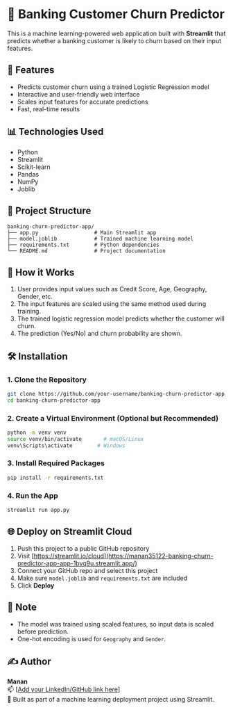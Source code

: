 # 🏦 Banking Customer Churn Predictor

This is a machine learning-powered web application built with **Streamlit** that predicts whether a banking customer is likely to churn based on their input features.

## 🚀 Features

- Predicts customer churn using a trained Logistic Regression model
- Interactive and user-friendly web interface
- Scales input features for accurate predictions
- Fast, real-time results

## 📊 Technologies Used

- Python
- Streamlit
- Scikit-learn
- Pandas
- NumPy
- Joblib

## 📁 Project Structure

```
banking-churn-predictor-app/
├── app.py                  # Main Streamlit app
├── model.joblib            # Trained machine learning model
├── requirements.txt        # Python dependencies
└── README.md               # Project documentation
```

## 🧠 How it Works

1. User provides input values such as Credit Score, Age, Geography, Gender, etc.
2. The input features are scaled using the same method used during training.
3. The trained logistic regression model predicts whether the customer will churn.
4. The prediction (Yes/No) and churn probability are shown.

## 🛠️ Installation

### 1. Clone the Repository

```bash
git clone https://github.com/your-username/banking-churn-predictor-app.git
cd banking-churn-predictor-app
```

### 2. Create a Virtual Environment (Optional but Recommended)

```bash
python -m venv venv
source venv/bin/activate       # macOS/Linux
venv\Scripts\activate        # Windows
```

### 3. Install Required Packages

```bash
pip install -r requirements.txt
```

### 4. Run the App

```bash
streamlit run app.py
```

## 🌐 Deploy on Streamlit Cloud

1. Push this project to a public GitHub repository
2. Visit [https://streamlit.io/cloud](https://manan35122-banking-churn-predictor-app-app-1bvq9u.streamlit.app/)
3. Connect your GitHub repo and select this project
4. Make sure `model.joblib` and `requirements.txt` are included
5. Click **Deploy**

## 📌 Note

- The model was trained using scaled features, so input data is scaled before prediction.
- One-hot encoding is used for `Geography` and `Gender`.

## ✍️ Author

**Manan**  
📫 [[Add your LinkedIn/GitHub link here](https://www.linkedin.com/in/abdulmanan-arshad)]  
💬 Built as part of a machine learning deployment project using Streamlit.
